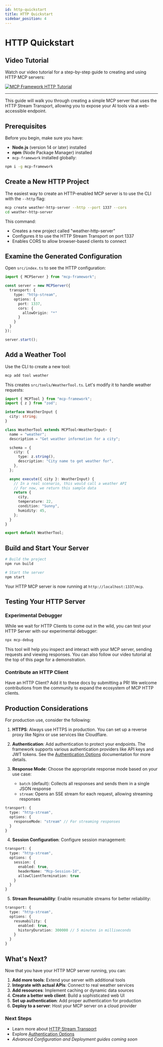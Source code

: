 ```yaml
---
id: http-quickstart
title: HTTP Quickstart
sidebar_position: 4
---
```


# HTTP Quickstart

## Video Tutorial

Watch our video tutorial for a step-by-step guide to creating and using HTTP MCP servers:

[![MCP Framework HTTP Tutorial](https://img.youtube.com/vi/C2O7NteeQUs/0.jpg)](https://youtu.be/C2O7NteeQUs)

---

This guide will walk you through creating a simple MCP server that uses the HTTP Stream Transport, allowing you to expose your AI tools via a web-accessible endpoint.

## Prerequisites

Before you begin, make sure you have:
- **Node.js** (version 14 or later) installed
- **npm** (Node Package Manager) installed
- `mcp-framework` installed globally:

```bash
npm i -g mcp-framework
```

## Create a New HTTP Project

The easiest way to create an HTTP-enabled MCP server is to use the CLI with the `--http` flag:

```bash
mcp create weather-http-server --http --port 1337 --cors
cd weather-http-server
```

This command:
- Creates a new project called "weather-http-server"
- Configures it to use the HTTP Stream Transport on port 1337
- Enables CORS to allow browser-based clients to connect

## Examine the Generated Configuration

Open `src/index.ts` to see the HTTP configuration:

```typescript
import { MCPServer } from "mcp-framework";

const server = new MCPServer({
  transport: {
    type: "http-stream",
    options: {
      port: 1337,
      cors: {
        allowOrigin: "*"
      }
    }
  }
});

server.start();
```

## Add a Weather Tool

Use the CLI to create a new tool:

```bash
mcp add tool weather
```

This creates `src/tools/WeatherTool.ts`. Let's modify it to handle weather requests:

```typescript
import { MCPTool } from "mcp-framework";
import { z } from "zod";

interface WeatherInput {
  city: string;
}

class WeatherTool extends MCPTool<WeatherInput> {
  name = "weather";
  description = "Get weather information for a city";

  schema = {
    city: {
      type: z.string(),
      description: "City name to get weather for",
    },
  };

  async execute({ city }: WeatherInput) {
    // In a real scenario, this would call a weather API
    // For now, we return this sample data
    return {
      city,
      temperature: 22,
      condition: "Sunny",
      humidity: 45,
    };
  }
}

export default WeatherTool;
```

## Build and Start Your Server

```bash
# Build the project
npm run build

# Start the server
npm start
```

Your HTTP MCP server is now running at `http://localhost:1337/mcp`.

## Testing Your HTTP Server

### Experimental Debugger

While we wait for HTTP Clients to come out in the wild, you can test your HTTP Server with our experimental debugger:

```bash
npx mcp-debug
```

This tool will help you inspect and interact with your MCP server, sending requests and viewing responses. You can also follow our video tutorial at the top of this page for a demonstration.

### Contribute an HTTP Client

Have an HTTP Client? Add it to these docs by submitting a PR! We welcome contributions from the community to expand the ecosystem of MCP HTTP clients.

## Production Considerations

For production use, consider the following:

1. **HTTPS**: Always use HTTPS in production. You can set up a reverse proxy like Nginx or use services like Cloudflare.

2. **Authentication**: Add authentication to protect your endpoints. The framework supports various authentication providers like API keys and JWT tokens. See the [Authentication Options](Authentication/overview.md) documentation for more details.

3. **Response Mode**: Choose the appropriate response mode based on your use case:
   - `batch` (default): Collects all responses and sends them in a single JSON response
   - `stream`: Opens an SSE stream for each request, allowing streaming responses

```typescript
transport: {
  type: "http-stream",
  options: {
    responseMode: "stream" // For streaming responses
  }
}
```

4. **Session Configuration**: Configure session management:

```typescript
transport: {
  type: "http-stream",
  options: {
    session: {
      enabled: true,
      headerName: "Mcp-Session-Id",
      allowClientTermination: true
    }
  }
}
```

5. **Stream Resumability**: Enable resumable streams for better reliability:

```typescript
transport: {
  type: "http-stream",
  options: {
    resumability: {
      enabled: true,
      historyDuration: 300000 // 5 minutes in milliseconds
    }
  }
}
```

## What's Next?

Now that you have your HTTP MCP server running, you can:

1. **Add more tools**: Extend your server with additional tools
2. **Integrate with actual APIs**: Connect to real weather services
3. **Add resources**: Implement caching or dynamic data sources
4. **Create a better web client**: Build a sophisticated web UI
5. **Set up authentication**: Add proper authentication for production
6. **Deploy to a server**: Host your MCP server on a cloud provider

### Next Steps

- Learn more about [HTTP Stream Transport](Transports/http-stream.md)
- Explore [Authentication Options](Authentication/overview.md)
- *Advanced Configuration and Deployment guides coming soon*
